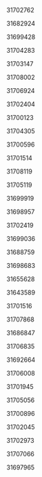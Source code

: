 31702762

31682924

31699428

31704283

31703147

31708002

31706924

31702404

31700123

31704305

31700596

31701514

31708119

31705119

31699919

31698957

31702419

31699036

31688759

31698683

31655628

31643589

31701516

31707868

31686847

31706835

31692664

31706008

31701945

31705056

31700896

31702045

31702973

31707066

31697965

